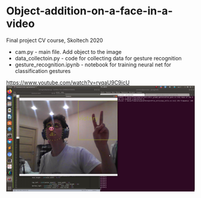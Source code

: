 # Object-addition-on-a-face-in-a-video
Final project CV course, Skoltech 2020

* cam.py - main file. Add object to the image
* data_collectoin.py - code for collecting data for gesture recognition
* gesture_recognition.ipynb - notebook for training neural net for classification gestures

https://www.youtube.com/watch?v=ryqaU9C9icU
[![Watch the video](https://raw.githubusercontent.com/dating-ml/Object-addition-on-a-face-in-a-video/main/%D0%A1%D0%BD%D0%B8%D0%BC%D0%BE%D0%BA%20%D1%8D%D0%BA%D1%80%D0%B0%D0%BD%D0%B0%20%D0%BE%D1%82%202020-12-18%2009-06-50.png)](https://www.youtube.com/watch?v=ryqaU9C9icU&ab_channel=YaroslavPudyakov)

